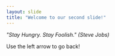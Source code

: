 ```yaml
---
layout: slide
title: "Welcome to our second slide!"
---
```


*"Stay Hungry. Stay Foolish." (Steve Jobs)*

Use the left arrow to go back!
